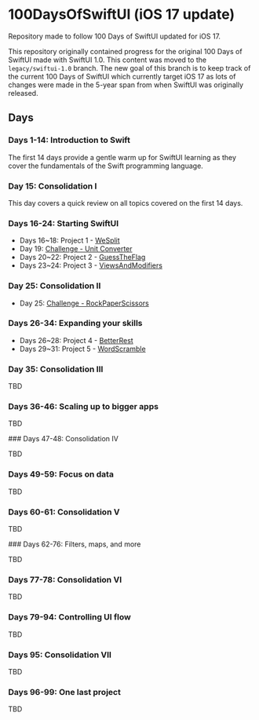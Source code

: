 
# 100DaysOfSwiftUI (iOS 17 update)

Repository made to follow 100 Days of SwiftUI updated for iOS 17.

This repository originally contained progress for the original 100 Days of SwiftUI made with SwiftUI 1.0. This content was moved to the `legacy/swiftui-1.0` branch. The new goal of this branch is to keep track of the current 100 Days of SwiftUI which currently target iOS 17 as lots of changes were made in the 5-year span from when SwiftUI was originally released.

## Days

### Days 1-14: Introduction to Swift

The first 14 days provide a gentle warm up for SwiftUI learning as they cover the fundamentals of the Swift programming language.

### Day 15: Consolidation I

This day covers a quick review on all topics covered on the first 14 days.

### Days 16-24: Starting SwiftUI

- Days 16~18: Project 1 - [WeSplit](Days/WeSplit)
- Day 19: [Challenge - Unit Converter](Challenges/UnitConverter)
- Days 20~22: Project 2 - [GuessTheFlag](Days/GuessTheFlag)
- Days 23~24: Project 3 - [ViewsAndModifiers](Days/ViewsAndModifiers)

### Day 25: Consolidation II

- Day 25: [Challenge - RockPaperScissors](Challenges/RockPaperScissors)

### Days 26-34: Expanding your skills

- Days 26~28: Project 4 - [BetterRest](Days/BetterRest)
- Days 29~31: Project 5 - [WordScramble](Days/WordScramble)

### Day 35: Consolidation III

TBD

### Days 36-46: Scaling up to bigger apps

TBD

### Days 47-48: Consolidation IV

TBD

### Days 49-59: Focus on data

TBD

### Days 60-61: Consolidation V

TBD

### Days 62-76: Filters, maps, and more

TBD

### Days 77-78: Consolidation VI

TBD

### Days 79-94: Controlling UI flow

TBD


### Days 95: Consolidation VII

TBD

### Days 96-99: One last project

TBD

